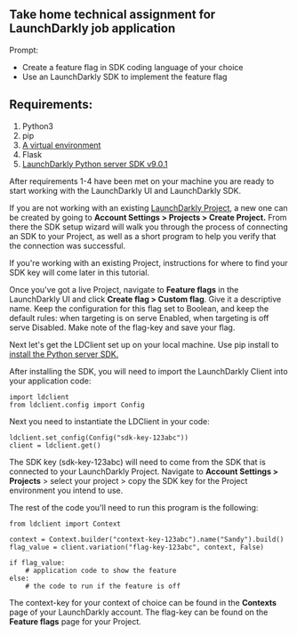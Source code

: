 ## Take home technical assignment for LaunchDarkly job application
Prompt:
* Create a feature flag in SDK coding language of your choice
* Use an LaunchDarkly SDK to implement the feature flag 

## Requirements:
1. Python3
2. pip
3. [A virtual environment](https://packaging.python.org/en/latest/guides/installing-using-pip-and-virtual-environments/)
4. Flask
5. [LaunchDarkly Python server SDK v9.0.1](https://docs.launchdarkly.com/sdk/server-side/python)

After requirements 1-4 have been met on your machine you are ready to start working with the LaunchDarkly UI and LaunchDarkly SDK. 

If you are not working with an existing [LaunchDarkly Project](https://docs.launchdarkly.com/home/organize/projects), a new one can be created by going to **Account Settings > Projects > Create Project.** From there the SDK setup wizard will walk you through the process of connecting an SDK to your Project, as well as a short program to help you verify that the connection was successful. 

If you're working with an existing Project, instructions for where to find your SDK key will come later in this tutorial.

Once you've got a live Project, navigate to **Feature flags** in the LaunchDarkly UI and click **Create flag > Custom flag**. Give it a descriptive name. Keep the configuration for this flag set to Boolean, and keep the default rules: when targeting is on serve Enabled, when targeting is off serve Disabled. Make note of the flag-key and save your flag.

Next let's get the LDClient set up on your local machine. Use pip install to [install the Python server SDK.](https://docs.launchdarkly.com/sdk/server-side/python#getting-started)

After installing the SDK, you will need to import the LaunchDarkly Client into your application code:
```
import ldclient
from ldclient.config import Config
```

Next you need to instantiate the LDClient in your code:
```
ldclient.set_config(Config("sdk-key-123abc"))
client = ldclient.get()
```

The SDK key (sdk-key-123abc) will need to come from the SDK that is connected to your LaunchDarkly Project. Navigate to **Account Settings > Projects** > select your project > copy the SDK key for the Project environment you intend to use.

The rest of the code you'll need to run this program is the following:
```
from ldclient import Context

context = Context.builder("context-key-123abc").name("Sandy").build()
flag_value = client.variation("flag-key-123abc", context, False)

if flag_value:
    # application code to show the feature
else:
    # the code to run if the feature is off

```
The context-key for your context of choice can be found in the **Contexts** page of your LaunchDarkly account. The flag-key can be found on the **Feature flags** page for your Project. 

